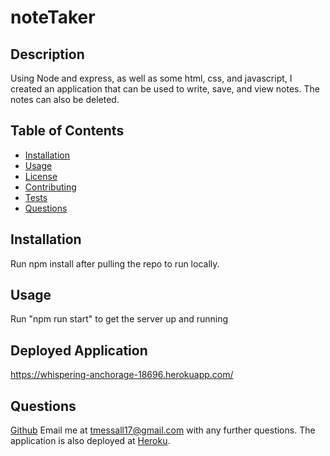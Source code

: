 # noteTaker

## Description
Using Node and express, as well as some html, css, and javascript, I created an application that can be used to write, save, and view notes. The notes can also be deleted.

## Table of Contents
* [Installation](#installation)
* [Usage](#usage)
* [License](#license)
* [Contributing](#contributing)
* [Tests](#tests)
* [Questions](#questions)

## Installation
Run npm install after pulling the repo to run locally.

## Usage
Run "npm run start" to get the server up and running

## Deployed Application
https://whispering-anchorage-18696.herokuapp.com/

## Questions
<a href="https://github.com/tmessall">Github</a>
Email me at tmessall17@gmail.com with any further questions.
The application is also deployed at <a href="https://whispering-anchorage-18696.herokuapp.com/notes">Heroku</a>.
